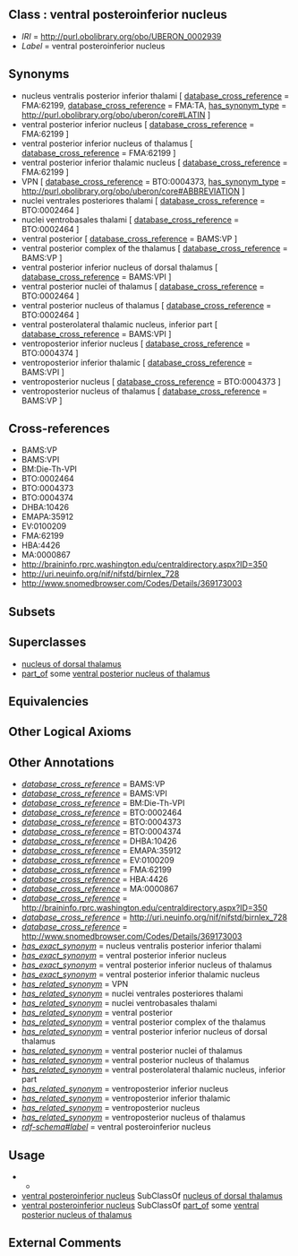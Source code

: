 
## Class : ventral posteroinferior nucleus

 * *IRI* = http://purl.obolibrary.org/obo/UBERON_0002939
 * *Label* = ventral posteroinferior nucleus

## Synonyms

 * nucleus ventralis posterior inferior thalami [ [database_cross_reference](../../ef/oboInOwl#hasDbXref.md) = FMA:62199, [database_cross_reference](../../ef/oboInOwl#hasDbXref.md) = FMA:TA, [has_synonym_type](../../pe/oboInOwl#hasSynonymType.md) = http://purl.obolibrary.org/obo/uberon/core#LATIN ]
 * ventral posterior inferior nucleus [ [database_cross_reference](../../ef/oboInOwl#hasDbXref.md) = FMA:62199 ]
 * ventral posterior inferior nucleus of thalamus [ [database_cross_reference](../../ef/oboInOwl#hasDbXref.md) = FMA:62199 ]
 * ventral posterior inferior thalamic nucleus [ [database_cross_reference](../../ef/oboInOwl#hasDbXref.md) = FMA:62199 ]
 * VPN [ [database_cross_reference](../../ef/oboInOwl#hasDbXref.md) = BTO:0004373, [has_synonym_type](../../pe/oboInOwl#hasSynonymType.md) = http://purl.obolibrary.org/obo/uberon/core#ABBREVIATION ]
 * nuclei ventrales posteriores thalami [ [database_cross_reference](../../ef/oboInOwl#hasDbXref.md) = BTO:0002464 ]
 * nuclei ventrobasales thalami [ [database_cross_reference](../../ef/oboInOwl#hasDbXref.md) = BTO:0002464 ]
 * ventral posterior [ [database_cross_reference](../../ef/oboInOwl#hasDbXref.md) = BAMS:VP ]
 * ventral posterior complex of the thalamus [ [database_cross_reference](../../ef/oboInOwl#hasDbXref.md) = BAMS:VP ]
 * ventral posterior inferior nucleus of dorsal thalamus [ [database_cross_reference](../../ef/oboInOwl#hasDbXref.md) = BAMS:VPI ]
 * ventral posterior nuclei of thalamus [ [database_cross_reference](../../ef/oboInOwl#hasDbXref.md) = BTO:0002464 ]
 * ventral posterior nucleus of thalamus [ [database_cross_reference](../../ef/oboInOwl#hasDbXref.md) = BTO:0002464 ]
 * ventral posterolateral thalamic nucleus, inferior part [ [database_cross_reference](../../ef/oboInOwl#hasDbXref.md) = BAMS:VPI ]
 * ventroposterior inferior nucleus [ [database_cross_reference](../../ef/oboInOwl#hasDbXref.md) = BTO:0004374 ]
 * ventroposterior inferior thalamic [ [database_cross_reference](../../ef/oboInOwl#hasDbXref.md) = BAMS:VPI ]
 * ventroposterior nucleus [ [database_cross_reference](../../ef/oboInOwl#hasDbXref.md) = BTO:0004373 ]
 * ventroposterior nucleus of thalamus [ [database_cross_reference](../../ef/oboInOwl#hasDbXref.md) = BAMS:VP ]

## Cross-references

 * BAMS:VP
 * BAMS:VPI
 * BM:Die-Th-VPI
 * BTO:0002464
 * BTO:0004373
 * BTO:0004374
 * DHBA:10426
 * EMAPA:35912
 * EV:0100209
 * FMA:62199
 * HBA:4426
 * MA:0000867
 * http://braininfo.rprc.washington.edu/centraldirectory.aspx?ID=350
 * http://uri.neuinfo.org/nif/nifstd/birnlex_728
 * http://www.snomedbrowser.com/Codes/Details/369173003

## Subsets


## Superclasses

 * [nucleus of dorsal thalamus](../../UBERON/33/UBERON_0015233.md)
 * [part_of](../../BFO/50/BFO_0000050.md) some [ventral posterior nucleus of thalamus](../../UBERON/96/UBERON_0002596.md)

## Equivalencies


## Other Logical Axioms


## Other Annotations

 * *[database_cross_reference](../../ef/oboInOwl#hasDbXref.md)* = BAMS:VP
 * *[database_cross_reference](../../ef/oboInOwl#hasDbXref.md)* = BAMS:VPI
 * *[database_cross_reference](../../ef/oboInOwl#hasDbXref.md)* = BM:Die-Th-VPI
 * *[database_cross_reference](../../ef/oboInOwl#hasDbXref.md)* = BTO:0002464
 * *[database_cross_reference](../../ef/oboInOwl#hasDbXref.md)* = BTO:0004373
 * *[database_cross_reference](../../ef/oboInOwl#hasDbXref.md)* = BTO:0004374
 * *[database_cross_reference](../../ef/oboInOwl#hasDbXref.md)* = DHBA:10426
 * *[database_cross_reference](../../ef/oboInOwl#hasDbXref.md)* = EMAPA:35912
 * *[database_cross_reference](../../ef/oboInOwl#hasDbXref.md)* = EV:0100209
 * *[database_cross_reference](../../ef/oboInOwl#hasDbXref.md)* = FMA:62199
 * *[database_cross_reference](../../ef/oboInOwl#hasDbXref.md)* = HBA:4426
 * *[database_cross_reference](../../ef/oboInOwl#hasDbXref.md)* = MA:0000867
 * *[database_cross_reference](../../ef/oboInOwl#hasDbXref.md)* = http://braininfo.rprc.washington.edu/centraldirectory.aspx?ID=350
 * *[database_cross_reference](../../ef/oboInOwl#hasDbXref.md)* = http://uri.neuinfo.org/nif/nifstd/birnlex_728
 * *[database_cross_reference](../../ef/oboInOwl#hasDbXref.md)* = http://www.snomedbrowser.com/Codes/Details/369173003
 * *[has_exact_synonym](../../ym/oboInOwl#hasExactSynonym.md)* = nucleus ventralis posterior inferior thalami
 * *[has_exact_synonym](../../ym/oboInOwl#hasExactSynonym.md)* = ventral posterior inferior nucleus
 * *[has_exact_synonym](../../ym/oboInOwl#hasExactSynonym.md)* = ventral posterior inferior nucleus of thalamus
 * *[has_exact_synonym](../../ym/oboInOwl#hasExactSynonym.md)* = ventral posterior inferior thalamic nucleus
 * *[has_related_synonym](../../ym/oboInOwl#hasRelatedSynonym.md)* = VPN
 * *[has_related_synonym](../../ym/oboInOwl#hasRelatedSynonym.md)* = nuclei ventrales posteriores thalami
 * *[has_related_synonym](../../ym/oboInOwl#hasRelatedSynonym.md)* = nuclei ventrobasales thalami
 * *[has_related_synonym](../../ym/oboInOwl#hasRelatedSynonym.md)* = ventral posterior
 * *[has_related_synonym](../../ym/oboInOwl#hasRelatedSynonym.md)* = ventral posterior complex of the thalamus
 * *[has_related_synonym](../../ym/oboInOwl#hasRelatedSynonym.md)* = ventral posterior inferior nucleus of dorsal thalamus
 * *[has_related_synonym](../../ym/oboInOwl#hasRelatedSynonym.md)* = ventral posterior nuclei of thalamus
 * *[has_related_synonym](../../ym/oboInOwl#hasRelatedSynonym.md)* = ventral posterior nucleus of thalamus
 * *[has_related_synonym](../../ym/oboInOwl#hasRelatedSynonym.md)* = ventral posterolateral thalamic nucleus, inferior part
 * *[has_related_synonym](../../ym/oboInOwl#hasRelatedSynonym.md)* = ventroposterior inferior nucleus
 * *[has_related_synonym](../../ym/oboInOwl#hasRelatedSynonym.md)* = ventroposterior inferior thalamic
 * *[has_related_synonym](../../ym/oboInOwl#hasRelatedSynonym.md)* = ventroposterior nucleus
 * *[has_related_synonym](../../ym/oboInOwl#hasRelatedSynonym.md)* = ventroposterior nucleus of thalamus
 * *[rdf-schema#label](../../el/rdf-schema#label.md)* = ventral posteroinferior nucleus

## Usage

 * -
 * [ventral posteroinferior nucleus](../../UBERON/39/UBERON_0002939.md) SubClassOf [nucleus of dorsal thalamus](../../UBERON/33/UBERON_0015233.md)
 * [ventral posteroinferior nucleus](../../UBERON/39/UBERON_0002939.md) SubClassOf [part_of](../../BFO/50/BFO_0000050.md) some [ventral posterior nucleus of thalamus](../../UBERON/96/UBERON_0002596.md)

## External Comments

